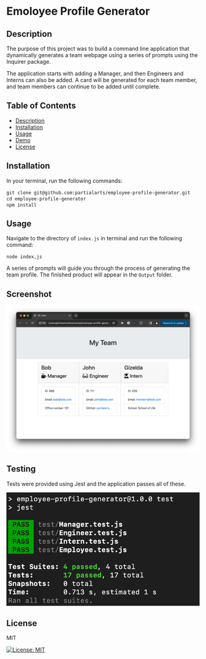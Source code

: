 # Emoloyee Profile Generator

## Description

The purpose of this project was to build a command line application that dynamically generates a team webpage using a series of prompts using the Inquirer package.

The application starts with adding a Manager, and then Engineers and Interns can also be added. A card will be generated for each team member, and team members can continue to be added until complete.

## Table of Contents

- [Description](#description)
- [Installation](#installation)
- [Usage](#usage)
- [Demo](#demo)
- [License](#license)

## Installation

In your terminal, run the following commands:
```
git clone git@github.com:partialarts/employee-profile-generator.git
cd employee-profile-generator
npm install
```

## Usage

Navigate to the directory of `index.js` in terminal and run the following command:
```
node index,js
```
A series of prompts will guide you through the process of generating the team profile. The finished product will appear in the `Output` folder.

## Screenshot

![Sample screenshot](./images/screenshot.png)

## Testing

Tests were provided using Jest and the application passes all of these.

![Test screenshot](./images/test.png)

## License

MIT

[![License: MIT](https://img.shields.io/badge/License-MIT-yellow.svg)](https://opensource.org/licenses/MIT)